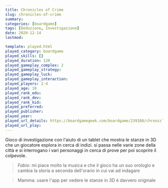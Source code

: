 ```yaml
---
title: Chronicles of Crime
slug: chronicles-of-crime
summary: 
categories: [boardgame]
tags: [Deduzione, Investigazione]
date: 2020-12-14
lastmod: 

template: played.html
played_category: boardgame
played_skills: []
played_duration: 120
played_gameplay_complex: 2
played_gameplay_strategy: 
played_gameplay_luck: 
played_gameplay_interaction: 
played_players: 2-4
played_age: 10
played_rank_edu: 
played_rank_dev: 
played_rank_kid: 
played_preferred: 
played_publisher: 
played_year: 
played_url_details: https://boardgamegeek.com/boardgame/239188/chronicles-crime
played_url_play: 
---
```

 
Gioco di investigazione con l'aiuto di un tablet che mostra le stanze in 3D che un giocatore esplora in cerca di indizi.
si passa nelle varie zone della città e si interrogano i vari personaggi in cerca di prove per poi scoprire il colpevole.

> *Fabio:*
> mi piace molto la musica e che il gioco ha un suo orologio e cambia la storia a seconda dell'orario in cui vai ad indagare

> Mamma: usare l'app per vedere le stanze in 3D è davvero originale


